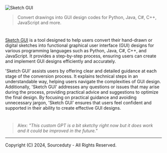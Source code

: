 ![Sketch GUI](https://github.com/sourceduty/Sketch_GUI/assets/123030236/5c6221cb-e9b5-4fe5-965e-9fd2cb576d67)

> Convert drawings into GUI design codes for Python, Java, C#, C++, JavaScript and more.

#

[Sketch GUI](https://chatgpt.com/g/g-O1SknINWp-sketch-gui) is a tool designed to help users convert their hand-drawn or digital sketches into functional graphical user interface (GUI) designs for various programming languages such as Python, Java, C#, C++, and JavaScript. It provides a step-by-step process, ensuring users can create and implement GUI designs efficiently and accurately.

'Sketch GUI' assists users by offering clear and detailed guidance at each stage of the conversion process. It explains technical steps in an understandable way, helping users navigate the complexities of GUI design. Additionally, 'Sketch GUI' addresses any questions or issues that may arise during the process, providing practical advice and suggestions to optimize the final design. By focusing on practical guidance and avoiding unnecessary jargon, 'Sketch GUI' ensures that users feel confident and supported in their ability to create effective GUI designs.

#

> Alex: *"This custom GPT is a bit sketchy right now but it does work and it could be improved in the future."*

***
Copyright (C) 2024, Sourceduty - All Rights Reserved.
